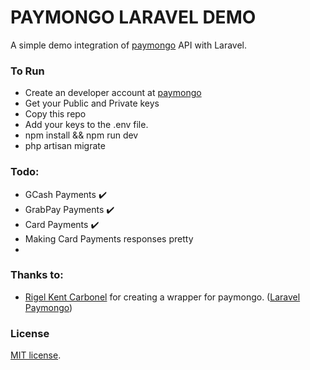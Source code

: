 # PAYMONGO LARAVEL DEMO
A simple demo integration of [paymongo](https://paymongo.com/) API with Laravel.

### To Run
- Create an developer account at [paymongo](https://paymongo.com/)
- Get your Public and Private keys
- Copy this repo
- Add your keys to the .env file.
- npm install && npm run dev
- php artisan migrate

### Todo:
- GCash Payments :heavy_check_mark:
- GrabPay Payments :heavy_check_mark:
- Card Payments :heavy_check_mark:
- Making Card Payments responses pretty
- 
### Thanks to:
- [Rigel Kent Carbonel](https://github.com/luigel) for creating a wrapper for paymongo. ([Laravel Paymongo](https://github.com/luigel/laravel-paymongo))

### License
[MIT license](https://opensource.org/licenses/MIT).
